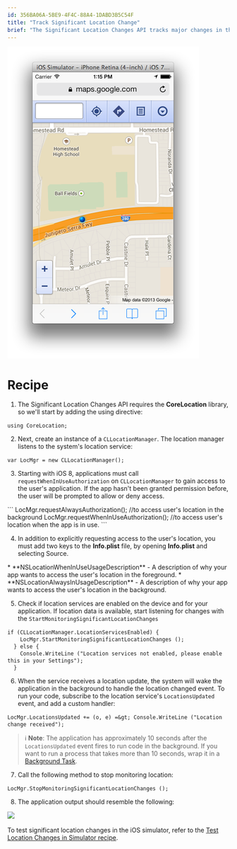```yaml
---
id: 356BA06A-5BE9-4F4C-88A4-1DABD3B5C54F
title: "Track Significant Location Change"
brief: "The Significant Location Changes API tracks major changes in the user's location by keeping track of changes in cell towers. This API requires a device with a cellular radio."
---
```


[ ![](Images/01.png)](Images/01.png)

# Recipe

1. The Significant Location Changes API requires the **CoreLocation** library, so we'll start by adding the using directive:
```
using CoreLocation;
```

<ol start="2">
  <li>Next, create an instance of a <code>CLLocationManager</code>. The location manager listens to the system's location service:</li>
</ol>

```
var LocMgr = new CLLocationManager();
```

<ol start="3">
  <li>Starting with iOS 8, applications must call <code>requestWhenInUseAuthorization</code> on <code>CLLocationManager</code> to gain access to the user's application. If the app hasn't been granted permission before, the user will be prompted to allow or deny access.</li>
</ol>
```
  LocMgr.requestAlwaysAuthorization(); //to access user's location in the background
  LocMgr.requestWhenInUseAuthorization(); //to access user's location when the app is in use.
```
<ol start="4">
  <li>In addition to explicitly requesting access to the user's location, you must add two keys to the <strong>Info.plist</strong> file, by opening <strong>Info.plist</strong> and selecting <span class="UIItem">Source</span>. </li>
</ol>
* **NSLocationWhenInUseUsageDescription** - A description of why your app wants to access the user's location in the foreground.
* **NSLocationAlwaysInUsageDescription** - A description of why your app wants to access the user's location in the background.

<ol start="5">
  <li>Check if location services are enabled on the device and for your application. If location data is available, start listening for changes with the <code>StartMonitoringSignificantLocationChanges</code></li>
</ol>

```
if (CLLocationManager.LocationServicesEnabled) {
    LocMgr.StartMonitoringSignificantLocationChanges ();
  } else {
    Console.WriteLine ("Location services not enabled, please enable this in your Settings");
  }
```

<ol start="6">
  <li>When the service receives a location update, the system will wake the application in the background to handle the location changed event. To run your code, subscribe to the location service's <code>LocationsUpdated</code> event, and add a custom handler:</li>
</ol>

```
LocMgr.LocationsUpdated += (o, e) =&gt; Console.WriteLine ("Location change received");
```
  > ℹ️ **Note**: The application has approximately 10 seconds after the `LocationsUpdated` event fires to run code in the background. If you want to run a process that takes more than 10 seconds, wrap it in a [Background Task](https://developer.xamarin.com/guides/cross-platform/application_fundamentals/backgrounding/part_3_ios_backgrounding_techniques/ios_backgrounding_with_tasks).

<ol start="7">
  <li>Call the following method to stop monitoring location:</li>
</ol>

```
LocMgr.StopMonitoringSignificantLocationChanges ();
```

<ol start="8">
  <li>The application output should resemble the following:</li>
</ol>

![]("Images/02.png")

To test significant location changes in the iOS simulator, refer to the <a href="Recipes/ios/multitasking/test_location_changes_in_simulator" target="_blank">Test Location Changes in Simulator recipe</a>.


